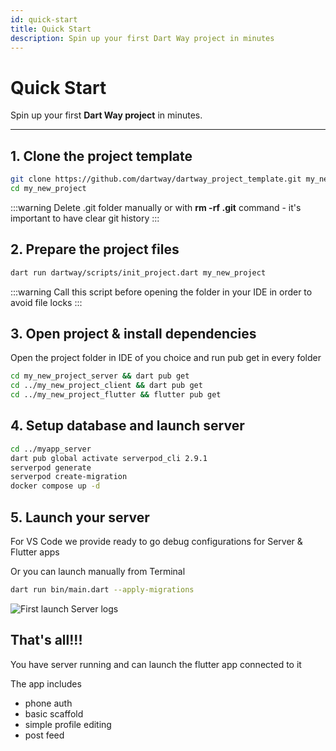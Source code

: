 ```yaml
---
id: quick-start
title: Quick Start
description: Spin up your first Dart Way project in minutes
---
```


# Quick Start

Spin up your first **Dart Way project** in minutes.

---

## 1. Clone the project template

```bash
git clone https://github.com/dartway/dartway_project_template.git my_new_project
cd my_new_project
```

:::warning
Delete .git folder manually or with **rm -rf .git** command - it's important to have clear git history
:::

## 2. Prepare the project files

```bash
dart run dartway/scripts/init_project.dart my_new_project
```

:::warning
Call this script before opening the folder in your IDE in order to avoid file locks
:::

## 3. Open project & install dependencies

Open the project folder in IDE of you choice and run pub get in every folder

```bash
cd my_new_project_server && dart pub get
cd ../my_new_project_client && dart pub get
cd ../my_new_project_flutter && flutter pub get
```

## 4. Setup database and launch server

```bash
cd ../myapp_server
dart pub global activate serverpod_cli 2.9.1
serverpod generate
serverpod create-migration
docker compose up -d
```

## 5. Launch your server

For VS Code we provide ready to go debug configurations for Server & Flutter apps

Or you can launch manually from Terminal
```bash
dart run bin/main.dart --apply-migrations
```

![First launch Server logs](/img/server_first_launch_logs.png)

## That's all!!!
You have server running and can launch the flutter app connected to it

The app includes
- phone auth
- basic scaffold
- simple profile editing
- post feed